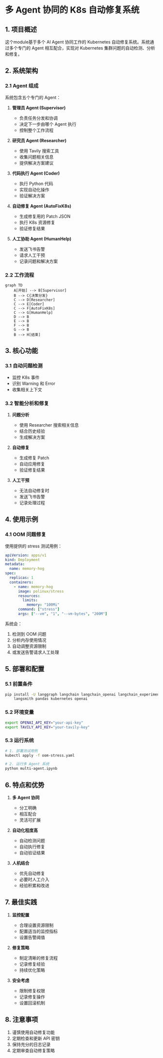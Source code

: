 # 多 Agent 协同的 K8s 自动修复系统

## 1. 项目概述

这个module基于多个 AI Agent 协同工作的 Kubernetes 自动修复系统。系统通过多个专门的 Agent 相互配合，实现对 Kubernetes 集群问题的自动检测、分析和修复。

## 2. 系统架构

### 2.1 Agent 组成

系统包含五个专门的 Agent：

1. **管理员 Agent (Supervisor)**
   - 负责任务分发和协调
   - 决定下一步由哪个 Agent 执行
   - 控制整个工作流程

2. **研究员 Agent (Researcher)**
   - 使用 Tavily 搜索工具
   - 收集问题相关信息
   - 提供解决方案建议

3. **代码执行 Agent (Coder)**
   - 执行 Python 代码
   - 实现自动化操作
   - 验证解决方案

4. **自动修复 Agent (AutoFixK8s)**
   - 生成修复用的 Patch JSON
   - 执行 K8s 资源修复
   - 验证修复结果

5. **人工协助 Agent (HumanHelp)**
   - 发送飞书告警
   - 请求人工干预
   - 记录问题和解决方案

### 2.2 工作流程

```mermaid
graph TD
    A[开始] --> B[Supervisor]
    B --> C{决策分发}
    C --> D[Researcher]
    C --> E[Coder]
    C --> F[AutoFixK8s]
    C --> G[HumanHelp]
    D --> B
    E --> B
    F --> B
    G --> B
    B --> H[结束]
```

## 3. 核心功能

### 3.1 自动问题检测

- 监控 K8s 事件
- 识别 Warning 和 Error
- 收集相关上下文

### 3.2 智能分析和修复

1. **问题分析**
   - 使用 Researcher 搜索相关信息
   - 结合历史经验
   - 生成解决方案

2. **自动修复**
   - 生成修复 Patch
   - 自动应用修复
   - 验证修复结果

3. **人工干预**
   - 无法自动修复时
   - 发送飞书告警
   - 记录处理过程

## 4. 使用示例

### 4.1 OOM 问题修复

使用提供的 stress 测试用例：

```yaml
apiVersion: apps/v1
kind: Deployment
metadata:
  name: memory-hog
spec:
  replicas: 1
  containers:
    - name: memory-hog
      image: polinux/stress
      resources:
        limits:
          memory: "100Mi"
      command: ["stress"]
      args: ["--vm", "1", "--vm-bytes", "200M"]
```

系统会：
1. 检测到 OOM 问题
2. 分析内存使用情况
3. 自动调整资源限制
4. 或发送告警请求人工处理

## 5. 部署和配置

### 5.1 前置条件

```bash
pip install -U langgraph langchain langchain_openai langchain_experimental \
    langsmith pandas kubernetes openai
```

### 5.2 环境变量

```bash
export OPENAI_API_KEY="your-api-key"
export TAVILY_API_KEY="your-tavily-key"
```

### 5.3 运行系统

```bash
# 1. 部署测试用例
kubectl apply -f oom-stress.yaml

# 2. 运行多 Agent 系统
python multi-agent.ipynb
```

## 6. 特点和优势

1. **多 Agent 协同**
   - 分工明确
   - 相互配合
   - 灵活可扩展

2. **自动化程度高**
   - 自动检测问题
   - 自动执行修复
   - 自动验证结果

3. **人机结合**
   - 优先自动修复
   - 必要时人工介入
   - 经验积累和改进

## 7. 最佳实践

1. **监控配置**
   - 合理设置资源限制
   - 配置适当的监控指标
   - 设置告警阈值

2. **修复策略**
   - 制定清晰的修复流程
   - 记录修复经验
   - 持续优化策略

3. **安全考虑**
   - 限制修复权限
   - 记录修复操作
   - 设置回滚机制

## 8. 注意事项

1. 谨慎使用自动修复功能
2. 定期检查和更新 API 密钥
3. 保持充分的日志记录
4. 定期审查自动修复策略
